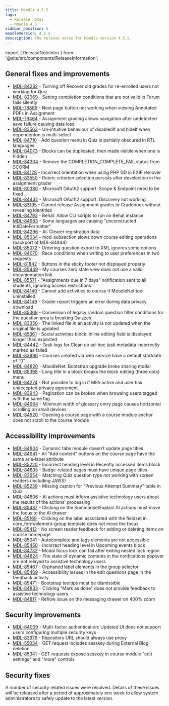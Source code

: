 ```yaml
---
title: Moodle 4.5.5
tags:
  - Release notes
  - Moodle 4.5
sidebar_position: 5
moodleVersion: 4.5.5
description: The release notes for Moodle version 4.5.5.
---
```


import { ReleaseNoteIntro } from '@site/src/components/ReleaseInformation';

<ReleaseNoteIntro releaseName={frontMatter.moodleVersion} />

## General fixes and improvements
<!-- cspell:disable -->
- [MDL-84232](https://moodle.atlassian.net/browse/MDL-84232) - Turning off Recover old grades for re-enrolled users not working for Quiz
- [MDL-82069](https://moodle.atlassian.net/browse/MDL-82069) - Setting completion conditions that are not valid in Forum fails silently
- [MDL-78886](https://moodle.atlassian.net/browse/MDL-78886) - Next page button not working when viewing Annotated PDFs in Assignment
- [MDL-79464](https://moodle.atlassian.net/browse/MDL-79464) - Assignment grading allows navigation after undetected save failure causing data loss
- [MDL-83563](https://moodle.atlassian.net/browse/MDL-83563) - Un-intuitive behaviour of disabledIf and hideIf when dependenton is multi-select
- [MDL-84710](https://moodle.atlassian.net/browse/MDL-84710) - Add question menu in Quiz is partially obscured in RTL languages
- [MDL-84073](https://moodle.atlassian.net/browse/MDL-84073) - Blocks can be duplicated, then made visible when one is hidden
- [MDL-84304](https://moodle.atlassian.net/browse/MDL-84304) - Remove the COMPLETION_COMPLETE_FAIL status from SCORM
- [MDL-84128](https://moodle.atlassian.net/browse/MDL-84128) - Incorrect orientation when using PHP GD in EXIF remover
- [MDL-83550](https://moodle.atlassian.net/browse/MDL-83550) - Rubric criterion selection persists after deselection in the assignment grader
- [MDL-80380](https://moodle.atlassian.net/browse/MDL-80380) - Microsoft OAuth2 support: Scope & Endpoint need to be fixed
- [MDL-84432](https://moodle.atlassian.net/browse/MDL-84432) - Microsoft OAuth2 support: Discovery not working
- [MDL-83195](https://moodle.atlassian.net/browse/MDL-83195) - Cannot release Assignment grades to Gradebook without revealing identities
- [MDL-84793](https://moodle.atlassian.net/browse/MDL-84793) - Behat: Allow CLI scripts to run on Behat instance
- [MDL-84983](https://moodle.atlassian.net/browse/MDL-84983) - Some languages are causing "unconstructed IntlDateFormatter"
- [MDL-84296](https://moodle.atlassian.net/browse/MDL-84296) - AI: Clearer registration data
- [MDL-85034](https://moodle.atlassian.net/browse/MDL-85034) - mod_subsection slows down course editing operations (backport of MDL-84844)
- [MDL-85072](https://moodle.atlassian.net/browse/MDL-85072) - Ordering question export to XML ignores some options
- [MDL-84070](https://moodle.atlassian.net/browse/MDL-84070) - Race conditions when writing to user preferences in two requests
- [MDL-81842](https://moodle.atlassian.net/browse/MDL-81842) - Buttons in the sticky footer not displayed properly
- [MDL-85449](https://moodle.atlassian.net/browse/MDL-85449) - My courses zero state view does not use a valid documentation link
- [MDL-85571](https://moodle.atlassian.net/browse/MDL-85571) - "Assignments due in 7 days" notification sent to all students, ignoring access restrictions
- [MDL-84140](https://moodle.atlassian.net/browse/MDL-84140) - Cannot add activities to course if MoodleNet tool uninstalled
- [MDL-84149](https://moodle.atlassian.net/browse/MDL-84149) - Grader report triggers an error during data privacy download
- [MDL-85369](https://moodle.atlassian.net/browse/MDL-85369) - Conversion of legacy random question filter conditions for the question area is breaking Quizzes
- [MDL-83350](https://moodle.atlassian.net/browse/MDL-83350) - The linked file in an activity is not updated when the original file is updated
- [MDL-85361](https://moodle.atlassian.net/browse/MDL-85361) - Social activities block: Inline editing field is displayed longer than expected
- [MDL-84442](https://moodle.atlassian.net/browse/MDL-84442) - Task logs for Clean up ad-hoc task metadata incorrectly marked as failed
- [MDL-83990](https://moodle.atlassian.net/browse/MDL-83990) - Courses created via web service have a default startdate of "0"
- [MDL-84820](https://moodle.atlassian.net/browse/MDL-84820) - MoodleNet: Bootstrap upgrade broke sharing modal
- [MDL-85398](https://moodle.atlassian.net/browse/MDL-85398) - Long title in a block breaks the block editing (three dots) menu
- [MDL-84274](https://moodle.atlassian.net/browse/MDL-84274) - Not possible to log in if MFA active and user has unaccepted privacy agreement
- [MDL-83943](https://moodle.atlassian.net/browse/MDL-83943) - Pagination can be broken when browsing users tagged with the same tag
- [MDL-84964](https://moodle.atlassian.net/browse/MDL-84964) - Minimum width of glossary entry page causes horizontal scrolling on small devices
- [MDL-84520](https://moodle.atlassian.net/browse/MDL-84520) - Opening a course page with a course module anchor does not scroll to the course module
<!-- cspell:enable -->

## Accessibility improvements
<!-- cspell:disable -->
- [MDL-84804](https://moodle.atlassian.net/browse/MDL-84804) - Dynamic tabs module doesn't update page titles
- [MDL-84941](https://moodle.atlassian.net/browse/MDL-84941) - All "Add content" buttons on the course page have the same aria-label attribute
- [MDL-85220](https://moodle.atlassian.net/browse/MDL-85220) - Incorrect heading level in Recently accessed items block
- [MDL-84805](https://moodle.atlassian.net/browse/MDL-84805) - Badge-related pages must have unique page titles
- [MDL-83654](https://moodle.atlassian.net/browse/MDL-83654) - Matching Quiz question type not working with screen readers (including JAWS)
- [MDL-85239](https://moodle.atlassian.net/browse/MDL-85239) - Missing caption for "Previous Attempt Summary" table in Quiz
- [MDL-84806](https://moodle.atlassian.net/browse/MDL-84806) - AI actions must inform assistive technology users about the results of the actions' processing
- [MDL-85437](https://moodle.atlassian.net/browse/MDL-85437) - Clicking on the Summarise/Explain AI actions must move the focus to the AI drawer
- [MDL-85169](https://moodle.atlassian.net/browse/MDL-85169) - Clicking on the label associated with the fieldset in core_form/element-group template does not move the focus
- [MDL-85412](https://moodle.atlassian.net/browse/MDL-85412) - No screen reader feedback for adding or deleting items on course homepage
- [MDL-85041](https://moodle.atlassian.net/browse/MDL-85041) - Autocomplete and tags elements are not accessible
- [MDL-85450](https://moodle.atlassian.net/browse/MDL-85450) - Incorrect heading level in Upcoming events block
- [MDL-84732](https://moodle.atlassian.net/browse/MDL-84732) - Modal focus lock can fail after exiting nested lock region
- [MDL-84824](https://moodle.atlassian.net/browse/MDL-84824) - The state of dynamic contents in the notifications popover are not relayed to assistive technology users
- [MDL-85467](https://moodle.atlassian.net/browse/MDL-85467) - Orphaned label elements in the group selector
- [MDL-85469](https://moodle.atlassian.net/browse/MDL-85469) - Accessibility issues in the edit questions page in the feedback activity
- [MDL-85471](https://moodle.atlassian.net/browse/MDL-85471) - Bootstrap tooltips must be dismissible
- [MDL-84833](https://moodle.atlassian.net/browse/MDL-84833) - Clicking "Mark as done" does not provide feedback to assistive technology users
- [MDL-84817](https://moodle.atlassian.net/browse/MDL-84817) - Reflow issue on the messaging drawer on 400% zoom
<!-- cspell:enable -->

## Security improvements
<!-- cspell:disable -->
- [MDL-84009](https://moodle.atlassian.net/browse/MDL-84009) - Multi-factor authentication: Updated UI does not support users configuring multiple security keys
- [MDL-83979](https://moodle.atlassian.net/browse/MDL-83979) - Repository URL should always use proxy
- [MDL-55034](https://moodle.atlassian.net/browse/MDL-55034) - GET request Includes sesskey during External Blog deletion
- [MDL-85341](https://moodle.atlassian.net/browse/MDL-85341) - GET requests expose sesskey in course module "edit settings" and "more" controls
<!-- cspell:enable -->

## Security fixes

A number of security related issues were resolved. Details of these issues will be released after a period of approximately one week to allow system administrators to safely update to the latest version.
